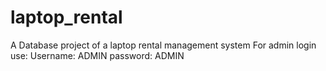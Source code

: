 # laptop_rental
A Database project of a laptop rental management system
For admin login use:
Username: ADMIN
password: ADMIN